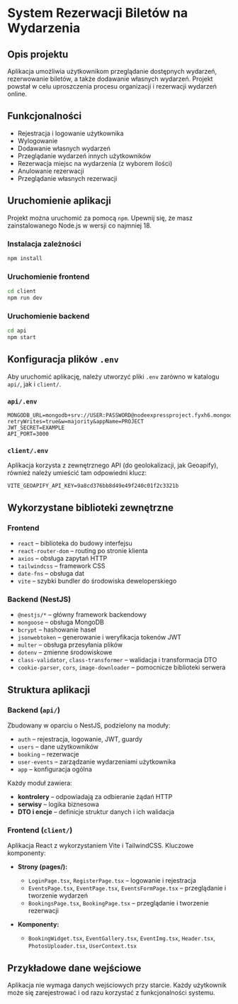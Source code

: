 # System Rezerwacji Biletów na Wydarzenia

## Opis projektu

Aplikacja umożliwia użytkownikom przeglądanie dostępnych wydarzeń, rezerwowanie biletów, a także dodawanie własnych wydarzeń. Projekt powstał w celu uproszczenia procesu organizacji i rezerwacji wydarzeń online.

## Funkcjonalności

- Rejestracja i logowanie użytkownika
- Wylogowanie
- Dodawanie własnych wydarzeń
- Przeglądanie wydarzeń innych użytkowników
- Rezerwacja miejsc na wydarzenia (z wyborem ilości)
- Anulowanie rezerwacji
- Przeglądanie własnych rezerwacji

## Uruchomienie aplikacji

Projekt można uruchomić za pomocą `npm`. Upewnij się, że masz zainstalowanego Node.js w wersji co najmniej 18.

### Instalacja zależności

```bash
npm install
```

### Uruchomienie frontend

```bash
cd client
npm run dev
```

### Uruchomienie backend

```bash
cd api
npm start
```

## Konfiguracja plików `.env`

Aby uruchomić aplikację, należy utworzyć pliki `.env` zarówno w katalogu `api/`, jak i `client/`.

### `api/.env`

```env
MONGODB_URL=mongodb+srv://USER:PASSWORD@nodeexpressproject.fyxh6.mongodb.net/PROJECT?retryWrites=true&w=majority&appName=PROJECT
JWT_SECRET=EXAMPLE
API_PORT=3000
```

### `client/.env`

Aplikacja korzysta z zewnętrznego API (do geolokalizacji, jak Geoapify), również należy umieścić tam odpowiedni klucz:

```env
VITE_GEOAPIFY_API_KEY=9a8cd376bb8d49e49f240c01f2c3321b
```

## Wykorzystane biblioteki zewnętrzne

### Frontend

- `react` – biblioteka do budowy interfejsu
- `react-router-dom` – routing po stronie klienta
- `axios` – obsługa zapytań HTTP
- `tailwindcss` – framework CSS
- `date-fns` – obsługa dat
- `vite` – szybki bundler do środowiska deweloperskiego

### Backend (NestJS)

- `@nestjs/*` – główny framework backendowy
- `mongoose` – obsługa MongoDB
- `bcrypt` – hashowanie haseł
- `jsonwebtoken` – generowanie i weryfikacja tokenów JWT
- `multer` – obsługa przesyłania plików
- `dotenv` – zmienne środowiskowe
- `class-validator`, `class-transformer` – walidacja i transformacja DTO
- `cookie-parser`, `cors`, `image-downloader` – pomocnicze biblioteki serwera

## Struktura aplikacji

### Backend (`api/`)

Zbudowany w oparciu o NestJS, podzielony na moduły:

- `auth` – rejestracja, logowanie, JWT, guardy
- `users` – dane użytkowników
- `booking` – rezerwacje
- `user-events` – zarządzanie wydarzeniami użytkownika
- `app` – konfiguracja ogólna

Każdy moduł zawiera:

- **kontrolery** – odpowiadają za odbieranie żądań HTTP
- **serwisy** – logika biznesowa
- **DTO i encje** – definicje struktur danych i ich walidacja

### Frontend (`client/`)

Aplikacja React z wykorzystaniem Vite i TailwindCSS. Kluczowe komponenty:

- **Strony (pages/):**

  - `LoginPage.tsx`, `RegisterPage.tsx` – logowanie i rejestracja
  - `EventsPage.tsx`, `EventPage.tsx`, `EventsFormPage.tsx` – przeglądanie i tworzenie wydarzeń
  - `BookingsPage.tsx`, `BookingPage.tsx` – przeglądanie i tworzenie rezerwacji

- **Komponenty:**
  - `BookingWidget.tsx`, `EventGallery.tsx`, `EventImg.tsx`, `Header.tsx`, `PhotosUploader.tsx`, `UserContext.tsx`

## Przykładowe dane wejściowe

Aplikacja nie wymaga danych wejściowych przy starcie. Każdy użytkownik może się zarejestrować i od razu korzystać z funkcjonalności systemu.
